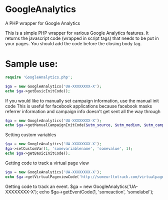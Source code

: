 GoogleAnalytics
===============

A PHP wrapper for Google Analytics

This is a simple PHP wrapper for various Google Analytics features. It returns the javascript code (wrapped in script tags) that needs to be put in your pages. You should add the code before the closing body tag.

Sample use:
==============

```php
require 'GoogleAnalytics.php';

$ga = new GoogleAnalytics('UA-XXXXXXXX-X');
echo $ga->getBasicInitCode();
```


If you would like to manually set campaign information, use the manual init code
This is useful for facebook applications because facebook masks referrer information and campaign info doesn't get sent all the way through
```php
$ga = new GoogleAnalytics('UA-XXXXXXXX-X');
echo $ga->getManualCampaignInitCode($utm_source, $utm_medium, $utm_campaign, $utm_content, $utm_term, $referrer);
```

Setting custom variables
```php
$ga = new GoogleAnalytics('UA-XXXXXXXX-X');
$ga->setCustomVar(1, 'somevariablename', 'somevalue', 1);
echo $ga->getBasicInitCode();
```

Getting code to track a virtual page view
```php
$ga = new GoogleAnalytics('UA-XXXXXXXX-X');
echo $ga->getVirtualPageviewCode('http://someurltotrack.com/virtualpage');
```

Getting code to track an event.
$ga = new GoogleAnalytics('UA-XXXXXXXX-X');
echo $ga->getEventCode(1, 'someaction', 'somelabel');
